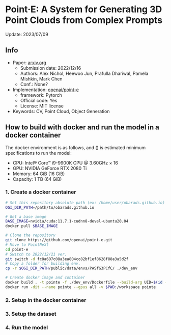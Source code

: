 # Point·E: A System for Generating 3D Point Clouds from Complex Prompts

Update: 2023/07/09

## Info
- Paper: [arxiv.org](https://arxiv.org/abs/2206.04670)
  - Submission date: 2022/12/16
  - Authors: Alex Nichol, Heewoo Jun, Prafulla Dhariwal, Pamela Mishkin, Mark Chen
  - Conf.: None?
- Implementation: [openai/point-e](https://github.com/openai/point-e)
  - framework: Pytorch
  - Official code: Yes
  - License: MIT license
- Keywords: CV, Point Cloud, Object Generation

## How to build with docker and run the model in a docker container
The docker environment is as follows, and () is estimated minimum specifications to run the model:
- CPU: Intel® Core™ i9-9900K CPU @ 3.60GHz × 16 
- GPU: NVIDIA GeForce RTX 2080 Ti
- Memory: 64 GiB (16 GiB)
- Capacity: 1 TB (64 GiB)

### 1. Create a docker container
```bash
# Set this repository absolute path (ex: /home/user/obarads.github.io)
OGI_DIR_PATH=/path/to/obarads.github.io

# Get a base image
BASE_IMAGE=nvidia/cuda:11.7.1-cudnn8-devel-ubuntu20.04
docker pull $BASE_IMAGE

# Clone the repository
git clone https://github.com/openai/point-e.git
# Move to PointNeXt
cd point-e
# Switch to 2022/12/21 ver.
git switch -d fc8a607c08a3ea804cc82bf1ef8628f88a3a5d2f
# Copy a folder for building env.
cp -r $OGI_DIR_PATH/public/data/envs/PASfG3PCfC/ ./dev_env

# Create docker image and container
docker build . -t pointe -f ./dev_env/Dockerfile --build-arg UID=$(id -u) --build-arg GID=$(id -g) --build-arg BASE_IMAGE=$BASE_IMAGE
docker run -dit --name pointe --gpus all -v $PWD:/workspace pointe
```

### 2. Setup in the docker container

### 3. Setup the dataset

### 4. Run the model